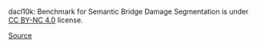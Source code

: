 dacl10k: Benchmark for Semantic Bridge Damage Segmentation is under [CC BY-NC 4.0](https://creativecommons.org/licenses/by-nc/4.0/legalcode) license.

[Source](https://github.com/phiyodr/dacl10k-toolkit)